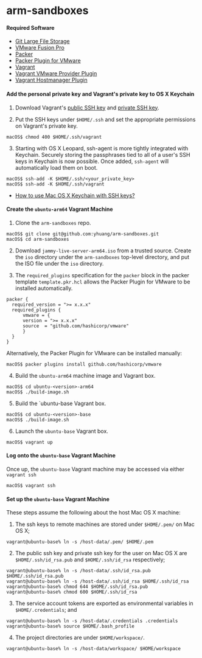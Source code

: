 # arm-sandboxes

#### Required Software
- [Git Large File Storage](https://git-lfs.github.com/)
- [VMware Fusion Pro](http://store.vmware.com/store?SiteID=vmware&Action=DisplayProductDetailsPage&productID=5124967100)
- [Packer](https://www.packer.io/downloads.html)
- [Packer Plugin for VMware](https://github.com/hashicorp/packer-plugin-vmware)
- [Vagrant](https://www.vagrantup.com/downloads.html)
- [Vagrant VMware Provider Plugin](https://www.vagrantup.com/docs/vmware/installation.html)
- [Vagrant Hostmanager Plugin](https://github.com/devopsgroup-io/vagrant-hostmanager)

#### Add the personal private key and Vagrant's private key to OS X Keychain

  1. Download Vagrant's [public SSH key](https://raw.githubusercontent.com/mitchellh/vagrant/master/keys/vagrant.pub) and [private SSH key](https://raw.githubusercontent.com/mitchellh/vagrant/master/keys/vagrant).

  2. Put the SSH keys under `$HOME/.ssh` and set the appropriate permissions on Vagrant's private key.

  ```
  macOS$ chmod 400 $HOME/.ssh/vagrant
  ```

  3. Starting with OS X Leopard, ssh-agent is more tightly integrated with Keychain.  Securely storing the passphrases tied to all of a user's SSH keys in Keychain is now possible.  Once added, `ssh-agent` will automatically load them on boot.

  ```
  macOS$ ssh-add -K $HOME/.ssh/<your_private_key>
  macOS$ ssh-add -K $HOME/.ssh/vagrant
  ```

- [How to use Mac OS X Keychain with SSH keys?](http://superuser.com/questions/88470/how-to-use-mac-os-x-keychain-with-ssh-keys)

#### Create the `ubuntu-arm64` Vagrant Machine

  1. Clone the `arm-sandboxes` repo.

  ```
  macOS$ git clone git@github.com:yhuang/arm-sandboxes.git
  macOS$ cd arm-sandboxes
  ```

  2. Download `jammy-live-server-arm64.iso` from a trusted source.  Create the `iso` directory under the `arm-sandboxes` top-level directory, and put the ISO file under the `iso` directory.

  3. The `required_plugins` specification for the `packer` block in the packer template `template.pkr.hcl` allows the Packer Plugin for VMware to be installed automatically.

  ```
  packer {
    required_version = ">= x.x.x"
    required_plugins {
        vmware = {
        version = ">= x.x.x"
        source  = "github.com/hashicorp/vmware"
        }
    }
  }
  ```

  Alternatively, the Packer Plugin for VMware can be installed manually:

  ```
  macOS$ packer plugins install github.com/hashicorp/vmware
  ```

  4. Build the `ubuntu-arm64` machine image and Vagrant box.

  ```
  macOS$ cd ubuntu-<version>-arm64
  macOS$ ./build-image.sh
  ```

  5. Build the `ubuntu-base Vagrant box.

  ```
  macOS$ cd ubuntu-<version>-base
  macOS$ ./build-image.sh
  ```

  6. Launch the `ubuntu-base` Vagrant box.

  ```
  macOS$ vagrant up
  ```

#### Log onto the `ubuntu-base` Vagrant Machine
Once up, the `ubuntu-base` Vagrant machine may be accessed via either `vagrant ssh`
```
macOS$ vagrant ssh
```

#### Set up the `ubuntu-base` Vagrant Machine
These steps assume the following about the host Mac OS X machine:

  1. The ssh keys to remote machines are stored under `$HOME/.pem/` on Mac OS X;

  ```
  vagrant@ubuntu-base% ln -s /host-data/.pem/ $HOME/.pem
  ```

  2. The public ssh key and private ssh key for the user on Mac OS X are `$HOME/.ssh/id_rsa.pub` and `$HOME/.ssh/id_rsa` respectively;

  ```
  vagrant@ubuntu-base% ln -s /host-data/.ssh/id_rsa.pub $HOME/.ssh/id_rsa.pub
  vagrant@ubuntu-base% ln -s /host-data/.ssh/id_rsa $HOME/.ssh/id_rsa
  vagrant@ubuntu-base% chmod 644 $HOME/.ssh/id_rsa.pub
  vagrant@ubuntu-base% chmod 600 $HOME/.ssh/id_rsa
  ```

  3. The service account tokens are exported as environmental variables in `$HOME/.credentials`; and

  ```
  vagrant@ubuntu-base% ln -s /host-data/.credentials .credentials
  vagrant@ubuntu-base% source $HOME/.bash_profile
  ```

  4. The project directories are under `$HOME/workspace/`.

  ```
  vagrant@ubuntu-base% ln -s /host-data/workspace/ $HOME/workspace
  ```
